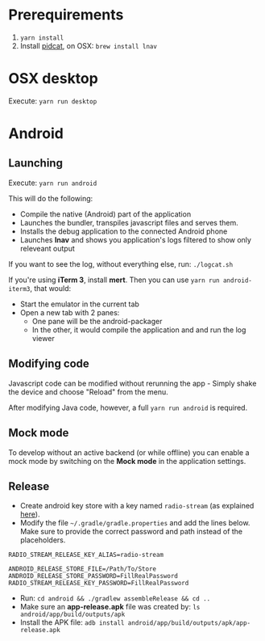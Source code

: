 Prerequirements
===============

1. `yarn install`
1. Install [pidcat](https://github.com/JakeWharton/pidcat), on OSX: `brew install lnav`

OSX desktop
===========
Execute: `yarn run desktop`

Android
=======

Launching
---------

Execute: `yarn run android`

This will do the following:
* Compile the native (Android) part of the application
* Launches the bundler, transpiles javascript files and serves them.
* Installs the debug application to the connected Android phone
* Launches **lnav** and shows you application's logs filtered to show only releveant output

If you want to see the log, without everything else, run: `./logcat.sh`

If you're using **iTerm 3**, install **mert**. Then you can use `yarn run android-iterm3`, that would:
* Start the emulator in the current tab
* Open a new tab with 2 panes:
    * One pane will be the android-packager
    * In the other, it would compile the application and and run the log viewer

Modifying code
--------------

Javascript code can be modified without rerunning the app - Simply shake the device and choose "Reload" from the menu.

After modifying Java code, however, a full `yarn run android` is required.


Mock mode
---------

To develop without an active backend (or while offline) you can enable a mock mode by switching on the **Mock mode** in the application settings.

Release
--------

* Create android key store with a key named `radio-stream` (as explained [here](https://developer.android.com/studio/publish/app-signing.html)).
* Modify the file `~/.gradle/gradle.properties` and add the lines below. Make sure to provide the correct password and path instead of the placeholders.

```
RADIO_STREAM_RELEASE_KEY_ALIAS=radio-stream

ANDROID_RELEASE_STORE_FILE=/Path/To/Store
ANDROID_RELEASE_STORE_PASSWORD=FillRealPassword
RADIO_STREAM_RELEASE_KEY_PASSWORD=FillRealPassword
```
* Run: `cd android && ./gradlew assembleRelease && cd ..`
* Make sure an **app-release.apk** file was created by: `ls android/app/build/outputs/apk`
* Install the APK file: `adb install android/app/build/outputs/apk/app-release.apk`

